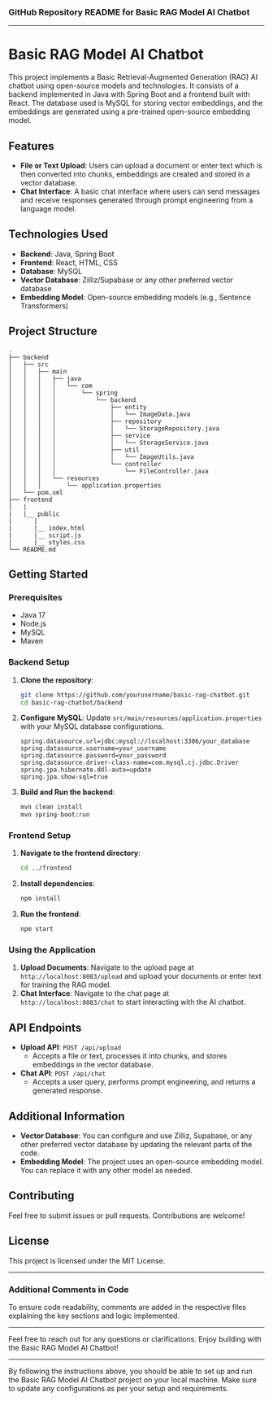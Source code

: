 ### GitHub Repository README for Basic RAG Model AI Chatbot

---

# Basic RAG Model AI Chatbot

This project implements a Basic Retrieval-Augmented Generation (RAG) AI chatbot using open-source models and technologies. It consists of a backend implemented in Java with Spring Boot and a frontend built with React. The database used is MySQL for storing vector embeddings, and the embeddings are generated using a pre-trained open-source embedding model.

## Features

- **File or Text Upload**: Users can upload a document or enter text which is then converted into chunks, embeddings are created and stored in a vector database.
- **Chat Interface**: A basic chat interface where users can send messages and receive responses generated through prompt engineering from a language model.

## Technologies Used

- **Backend**: Java, Spring Boot
- **Frontend**: React, HTML, CSS
- **Database**: MySQL
- **Vector Database**: Zilliz/Supabase or any other preferred vector database
- **Embedding Model**: Open-source embedding models (e.g., Sentence Transformers)

## Project Structure

```
.
├── backend
│   ├── src
│   │   ├── main
│   │   │   ├── java
│   │   │   │   └── com
│   │   │   │       └── spring
│   │   │   │           └── backend
│   │   │   │               ├── entity
│   │   │   │               │   └── ImageData.java
│   │   │   │               ├── repository
│   │   │   │               │   └── StorageRepository.java
│   │   │   │               ├── service
│   │   │   │               │   └── StorageService.java
│   │   │   │               ├── util
│   │   │   │               │   └── ImageUtils.java
│   │   │   │               └── controller
│   │   │   │                   └── FileController.java
│   │   │   └── resources
│   │   │       └── application.properties
│   └── pom.xml
├── frontend
│   |
|   |__ public
|      |
|      |__ index.html
|      |__ script.js 
|      |__ styles.css
└── README.md
```

## Getting Started

### Prerequisites

- Java 17
- Node.js
- MySQL
- Maven

### Backend Setup

1. **Clone the repository**:
    ```sh
    git clone https://github.com/yourusername/basic-rag-chatbot.git
    cd basic-rag-chatbot/backend
    ```

2. **Configure MySQL**:
    Update `src/main/resources/application.properties` with your MySQL database configurations.

    ```properties
    spring.datasource.url=jdbc:mysql://localhost:3306/your_database
    spring.datasource.username=your_username
    spring.datasource.password=your_password
    spring.datasource.driver-class-name=com.mysql.cj.jdbc.Driver
    spring.jpa.hibernate.ddl-auto=update
    spring.jpa.show-sql=true
    ```

3. **Build and Run the backend**:
    ```sh
    mvn clean install
    mvn spring-boot:run
    ```

### Frontend Setup

1. **Navigate to the frontend directory**:
    ```sh
    cd ../frontend
    ```

2. **Install dependencies**:
    ```sh
    npm install
    ```

3. **Run the frontend**:
    ```sh
    npm start
    ```

### Using the Application

1. **Upload Documents**: Navigate to the upload page at `http://localhost:8083/upload` and upload your documents or enter text for training the RAG model.
2. **Chat Interface**: Navigate to the chat page at `http://localhost:8083/chat` to start interacting with the AI chatbot.

## API Endpoints

- **Upload API**: `POST /api/upload`
    - Accepts a file or text, processes it into chunks, and stores embeddings in the vector database.
- **Chat API**: `POST /api/chat`
    - Accepts a user query, performs prompt engineering, and returns a generated response.

## Additional Information

- **Vector Database**: You can configure and use Zilliz, Supabase, or any other preferred vector database by updating the relevant parts of the code.
- **Embedding Model**: The project uses an open-source embedding model. You can replace it with any other model as needed.

## Contributing

Feel free to submit issues or pull requests. Contributions are welcome!

## License

This project is licensed under the MIT License.

---

### Additional Comments in Code

To ensure code readability, comments are added in the respective files explaining the key sections and logic implemented.

---

Feel free to reach out for any questions or clarifications. Enjoy building with the Basic RAG Model AI Chatbot!

---

By following the instructions above, you should be able to set up and run the Basic RAG Model AI Chatbot project on your local machine. Make sure to update any configurations as per your setup and requirements.
